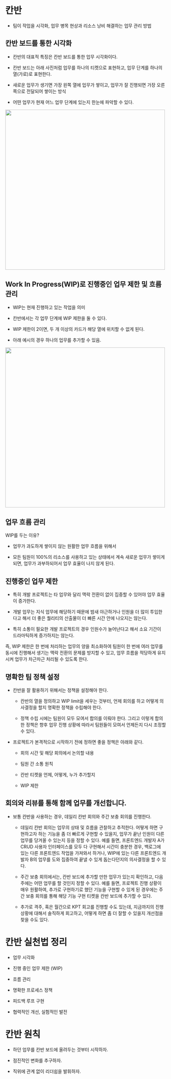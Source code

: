 # 칸반

- 팀이 작업을 시각화, 업무 병목 현상과 리소스 낭비 해결하는 업무 관리 방법

## 칸반 보드를 통한 시각화

- 칸반의 대표적 특징은 칸반 보드를 통한 업무 시각화이다.

- 칸반 보드는 아래 사진처럼 업무를 하나의 티켓으로 표현하고, 업무 단계를 하나의 열(가로)로 표현한다.

- 새로운 업무가 생기면 가장 왼쪽 열에 업무가 쌓이고, 업무가 잘 진행되면 가장 오른쪽으로 전달되어 쌓이는 방식

- 어떤 업무가 현재 어느 업무 단계에 있는지 한눈에 파악할 수 있다.

<img src="https://s3.ap-northeast-2.amazonaws.com/urclass-images/0VgKmypj_Kp1e3_-MW36B-1660882764085.jpeg" width="500">

## Work In Progress(WIP)로 진행중인 업무 제한 및 흐름 관리

- WIP는 현재 진행하고 있는 작업을 의미

- 칸반에서는 각 업무 단계에 WIP 제한을 둘 수 있다.

- WIP 제한이 2이면, 두 개 이상의 카드가 해당 열에 위치할 수 없게 된다.

- 아래 예시의 경우 하나의 업무를 추가할 수 있음.

<img src="https://s3.ap-northeast-2.amazonaws.com/urclass-images/fiV2dmzDcih5OjUkLZ1Kc-1660882843394.jpeg" width="500">

## 업무 흐름 관리

WIP를 두는 이유?

- 업무가 과도하게 쌓이지 않는 원활한 업무 흐름을 위해서

- 모든 팀원이 100%의 리소스를 사용하고 있는 상태에서 계속 새로운 업무가 쌓이게 되면, 업무가 과부하되어서 업무 효율이 나지 않게 된다.

## 진행중인 업무 제한

- 특히 개발 프로젝트는 타 업무와 달리 맥락 전환이 없이 집중할 수 있어야 업무 효율이 증가한다.

- 개발 업무는 지식 업무에 해당하기 때문에 밤새 야근하거나 인원을 더 많이 투입한다고 해서 더 좋은 퀄리티의 산출물이 더 빠른 시간 안에 나오지는 않는다.

- 특히 소통이 필요한 개발 프로젝트의 경우 인원수가 늘어난다고 해서 소요 기간이 드라마틱하게 증가하지는 않는다.

즉, WIP 제한은 한 번에 처리하는 업무의 양을 최소화하여 팀원이 한 번에 여러 업무를 동시에 진행해서 생기는 맥락 전환의 문제를 방지할 수 있고, 업무 흐름을 적당하게 유지시켜 업무가 차근차근 처리될 수 있도록 한다.

## 명확한 팀 정책 설정

- 칸반을 잘 활용하기 위해서는 정책을 설정해야 한다.

  - 칸반의 열을 정의하고 WIP limit을 세우는 것부터, 언제 회의를 하고 어떻게 의사결정을 할지 명확한 정책을 수립해야 한다.

  - 정책 수립 시에는 팀원이 모두 모여서 합의를 이뤄야 한다. 그리고 이렇게 합의한 정책은 향후 업무 진행 상황에 따라서 팀원들이 모여서 언제든지 다시 조정할 수 있다.

- 프로젝트가 본격적으로 시작하기 전에 정하면 좋을 정책은 아래와 같다.

  - 회의 시간 및 해당 회의에서 논의할 내용

  - 팀원 간 소통 원칙

  - 칸반 티켓을 언제, 어떻게, 누가 추가할지

  - WIP 제한

## 회의와 리뷰를 통해 함께 업무를 개선합니다.

- 보통 칸반을 사용하는 경우, 데일리 칸반 회의와 주간 보충 회의를 진행한다.

  - 데일리 칸반 회의는 업무의 상태 및 흐름을 관찰하고 추적한다. 어떻게 하면 구현하고자 하는 기능을 좀 더 빠르게 구현할 수 있을지, 업무가 끝난 인원이 다른 업무를 당겨올 수 있는지 등을 정할 수 있다. 예를 들면, 프론트엔드 개발자 A가 CRUD 사용자 인터페이스를 모두 다 구현해서 시간이 충분한 경우, 백로그에 있는 다른 프론트엔드 작업을 가져와서 하거나, WIP에 있는 다른 프론트엔드 개발자 B의 업무를 도와 집중하여 끝낼 수 있게 돕는다던지의 의사결정을 할 수 있다.

  - 주간 보충 회의에서는, 칸반 보드에 추가할 만한 업무가 있는지 확인하고, 다음 주에는 어떤 업무를 할 것인지 정할 수 있다. 예를 들면, 프로젝트 진행 상황이 매우 원활하여, 추가로 구현하기로 했던 기능을 구현할 수 있게 된 경우에는 주간 보충 회의를 통해 해당 기능 구현 티켓을 칸반 보드에 추가할 수 있다.

  - 추가로 격주, 혹은 월간으로 KPT 회고를 진행할 수도 있는데, 지금까지의 진행 상황에 대해서 솔직하게 회고하고, 어떻게 하면 좀 더 잘할 수 있을지 개선점을 찾을 수도 있다.

# 칸반 실천법 정리

- 업무 시각화

- 진행 중인 업무 제한 (WIP)

- 흐름 관리

- 명확한 프로세스 정책

- 피드백 루프 구현

- 협력적인 개선, 실험적인 발전

# 칸반 원칙

- 하던 업무를 칸반 보드에 올려두는 것부터 시작하자.

- 점진적인 변화를 추구하자.

- 직위에 관계 없이 리더쉽을 발휘하자.
